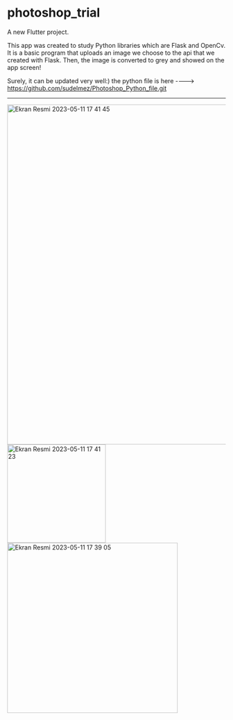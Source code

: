 # photoshop_trial

A new Flutter project.

This app was created to study Python libraries which are Flask and OpenCv. It is a basic program that uploads an image we choose to the api that we created with Flask. Then, the image is converted to grey and showed on the app screen!

Surely, it can be updated very well:)
the python file is here ----> https://github.com/sudelmez/Photoshop_Python_file.git



-----------------------------------------



<img width="785" alt="Ekran Resmi 2023-05-11 17 41 45" src="https://github.com/sudelmez/Photoshop_Flutter_App/assets/98457237/3b673793-0b89-4042-ac4c-a969128893ed">


<img width="227" alt="Ekran Resmi 2023-05-11 17 41 23" src="https://github.com/sudelmez/Photoshop_Flutter_App/assets/98457237/31478bdd-0943-4098-a385-bfdd0baf0df8">


<img width="393" alt="Ekran Resmi 2023-05-11 17 39 05" src="https://github.com/sudelmez/Photoshop_Flutter_App/assets/98457237/5cd7d495-d9fd-4fc9-b042-47171bcb40ad">
